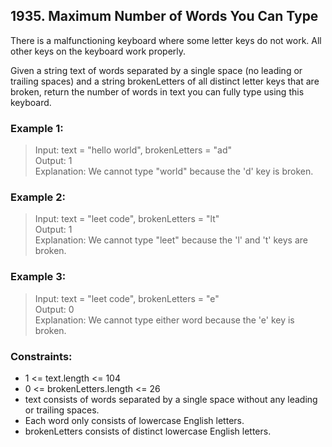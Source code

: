 ## 1935. Maximum Number of Words You Can Type

There is a malfunctioning keyboard where some letter keys do not work. All other keys on the keyboard work properly.

Given a string text of words separated by a single space (no leading or trailing spaces) and a string brokenLetters of all distinct letter keys that are broken, return the number of words in text you can fully type using this keyboard.

### Example 1:

> Input: text = "hello world", brokenLetters = "ad"<br/>
> Output: 1<br/>
> Explanation: We cannot type "world" because the 'd' key is broken.

### Example 2:

> Input: text = "leet code", brokenLetters = "lt"<br/>
> Output: 1<br/>
> Explanation: We cannot type "leet" because the 'l' and 't' keys are broken.

### Example 3:

> Input: text = "leet code", brokenLetters = "e"<br/>
> Output: 0<br/>
> Explanation: We cannot type either word because the 'e' key is broken.
 
### Constraints:

- 1 <= text.length <= 104
- 0 <= brokenLetters.length <= 26
- text consists of words separated by a single space without any leading or trailing spaces.
- Each word only consists of lowercase English letters.
- brokenLetters consists of distinct lowercase English letters.
